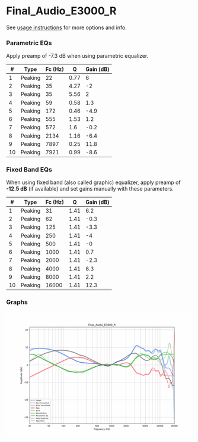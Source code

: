 # Final_Audio_E3000_R
See [usage instructions](https://github.com/jaakkopasanen/AutoEq#usage) for more options and info.

### Parametric EQs
Apply preamp of -7.3 dB when using parametric equalizer.

|   # | Type    |   Fc (Hz) |    Q |   Gain (dB) |
|-----|---------|-----------|------|-------------|
|   1 | Peaking |        22 | 0.77 |         6   |
|   2 | Peaking |        35 | 4.27 |        -2   |
|   3 | Peaking |        35 | 5.56 |         2   |
|   4 | Peaking |        59 | 0.58 |         1.3 |
|   5 | Peaking |       172 | 0.46 |        -4.9 |
|   6 | Peaking |       555 | 1.53 |         1.2 |
|   7 | Peaking |       572 | 1.6  |        -0.2 |
|   8 | Peaking |      2134 | 1.16 |        -6.4 |
|   9 | Peaking |      7897 | 0.25 |        11.8 |
|  10 | Peaking |      7921 | 0.99 |        -8.6 |

### Fixed Band EQs
When using fixed band (also called graphic) equalizer, apply preamp of **-12.5 dB** (if available) and set gains manually with these parameters.

|   # | Type    |   Fc (Hz) |    Q |   Gain (dB) |
|-----|---------|-----------|------|-------------|
|   1 | Peaking |        31 | 1.41 |         6.2 |
|   2 | Peaking |        62 | 1.41 |        -0.3 |
|   3 | Peaking |       125 | 1.41 |        -3.3 |
|   4 | Peaking |       250 | 1.41 |        -4   |
|   5 | Peaking |       500 | 1.41 |        -0   |
|   6 | Peaking |      1000 | 1.41 |         0.7 |
|   7 | Peaking |      2000 | 1.41 |        -2.3 |
|   8 | Peaking |      4000 | 1.41 |         6.3 |
|   9 | Peaking |      8000 | 1.41 |         2.2 |
|  10 | Peaking |     16000 | 1.41 |        12.3 |

### Graphs
![](./Final_Audio_E3000_R.png)
